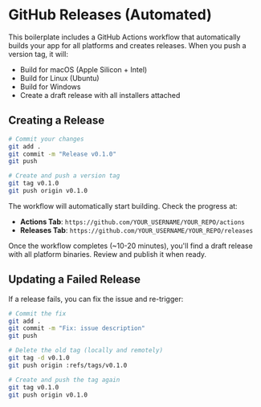 # GitHub Releases (Automated)

This boilerplate includes a GitHub Actions workflow that automatically builds your app for all platforms and creates releases. When you push a version tag, it will:

- Build for macOS (Apple Silicon + Intel)
- Build for Linux (Ubuntu)
- Build for Windows
- Create a draft release with all installers attached

## Creating a Release

```bash
# Commit your changes
git add .
git commit -m "Release v0.1.0"
git push

# Create and push a version tag
git tag v0.1.0
git push origin v0.1.0
```

The workflow will automatically start building. Check the progress at:
- **Actions Tab**: `https://github.com/YOUR_USERNAME/YOUR_REPO/actions`
- **Releases Tab**: `https://github.com/YOUR_USERNAME/YOUR_REPO/releases`

Once the workflow completes (~10-20 minutes), you'll find a draft release with all platform binaries. Review and publish it when ready.

## Updating a Failed Release

If a release fails, you can fix the issue and re-trigger:

```bash
# Commit the fix
git add .
git commit -m "Fix: issue description"
git push

# Delete the old tag (locally and remotely)
git tag -d v0.1.0
git push origin :refs/tags/v0.1.0

# Create and push the tag again
git tag v0.1.0
git push origin v0.1.0
```
